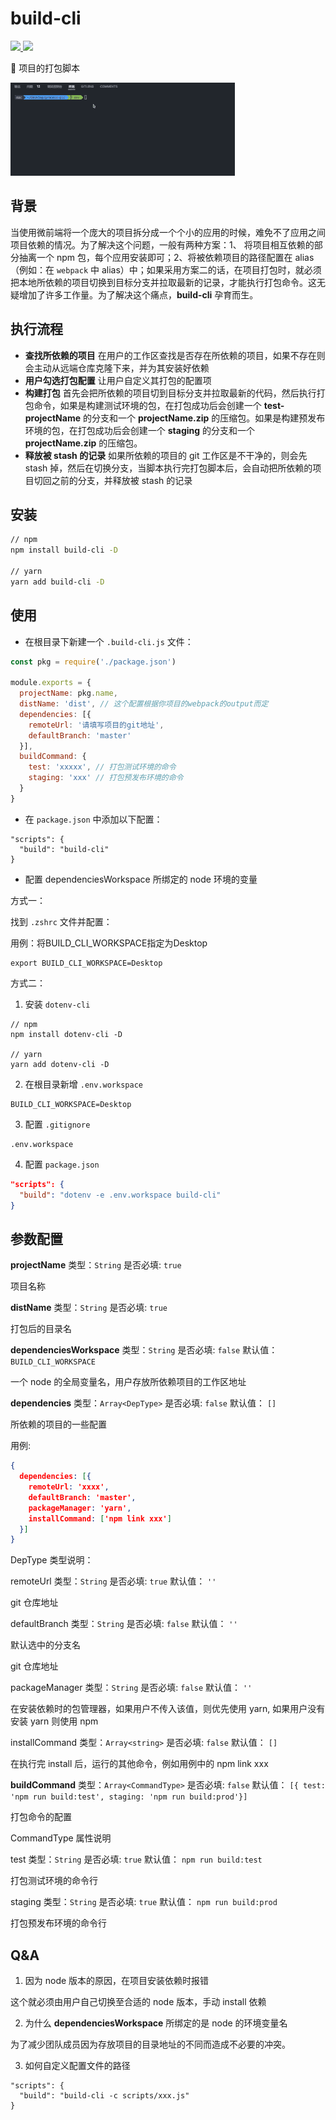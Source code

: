 # build-cli

<p align='left'>
  <a href='https://www.npmjs.com/package/build-cli'>
    <img src="https://img.shields.io/npm/v/build-cli?color=41b883&label=npm" />
  </a>
  <a href='https://www.npmjs.com/package/build-cli'>
    <img src="https://img.shields.io/npm/l/build-cli?label=npm" />
  </a>
</p>

🦄 项目的打包脚本

<img src="./static/eg.gif" />

## 背景

当使用微前端将一个庞大的项目拆分成一个个小的应用的时候，难免不了应用之间项目依赖的情况。为了解决这个问题，一般有两种方案：1、 将项目相互依赖的部分抽离一个 npm 包，每个应用安装即可；2、将被依赖项目的路径配置在 alias （例如：在 ```webpack``` 中 alias）中；如果采用方案二的话，在项目打包时，就必须把本地所依赖的项目切换到目标分支并拉取最新的记录，才能执行打包命令。这无疑增加了许多工作量。为了解决这个痛点，**build-cli** 孕育而生。

## 执行流程

- **查找所依赖的项目** 在用户的工作区查找是否存在所依赖的项目，如果不存在则会主动从远端仓库克隆下来，并为其安装好依赖
- **用户勾选打包配置** 让用户自定义其打包的配置项
- **构建打包** 首先会把所依赖的项目切到目标分支并拉取最新的代码，然后执行打包命令，如果是构建测试环境的包，在打包成功后会创建一个 **test-projectName** 的分支和一个 **projectName.zip** 的压缩包。如果是构建预发布环境的包，在打包成功后会创建一个 **staging** 的分支和一个 **projectName.zip** 的压缩包。
- **释放被 stash 的记录** 如果所依赖的项目的 git 工作区是不干净的，则会先 stash 掉，然后在切换分支，当脚本执行完打包脚本后，会自动把所依赖的项目切回之前的分支，并释放被 stash 的记录

## 安装

```bash
// npm
npm install build-cli -D

// yarn
yarn add build-cli -D
```

## 使用

- 在根目录下新建一个 ```.build-cli.js``` 文件：

```js
const pkg = require('./package.json')

module.exports = {
  projectName: pkg.name,
  distName: 'dist', // 这个配置根据你项目的webpack的output而定
  dependencies: [{
    remoteUrl: '请填写项目的git地址',
    defaultBranch: 'master'
  }],
  buildCommand: {
    test: 'xxxxx', // 打包测试环境的命令
    staging: 'xxx' // 打包预发布环境的命令
  }
}
```

- 在 ```package.json``` 中添加以下配置：

```
"scripts": {
  "build": "build-cli"
}
```

- 配置 dependenciesWorkspace 所绑定的 node 环境的变量

方式一：


找到 ```.zshrc``` 文件并配置：

用例：将BUILD_CLI_WORKSPACE指定为Desktop

```
export BUILD_CLI_WORKSPACE=Desktop
```

方式二：

1. 安装 ```dotenv-cli```

```dash
// npm
npm install dotenv-cli -D

// yarn
yarn add dotenv-cli -D
```

2. 在根目录新增 ```.env.workspace```

```
BUILD_CLI_WORKSPACE=Desktop
```

3. 配置 ```.gitignore```

```
.env.workspace
```
4. 配置 ```package.json```
```json
"scripts": {
  "build": "dotenv -e .env.workspace build-cli"
}
```

## 参数配置

**projectName**
类型：```String```
是否必填: ```true```

项目名称

**distName**
类型：```String```
是否必填: ```true```

打包后的目录名

**dependenciesWorkspace**
类型：```String```
是否必填: ```false```
默认值： ```BUILD_CLI_WORKSPACE```

一个 node 的全局变量名，用户存放所依赖项目的工作区地址

**dependencies**
类型：```Array<DepType>```
是否必填: ```false```
默认值： ```[]```

所依赖的项目的一些配置

用例:

```json
{
  dependencies: [{
    remoteUrl: 'xxxx',
    defaultBranch: 'master',
    packageManager: 'yarn',
    installCommand: ['npm link xxx']
  }]
}
```
DepType 类型说明：

remoteUrl
类型：```String```
是否必填: ```true```
默认值： ```''```

git 仓库地址

defaultBranch
类型：```String```
是否必填: ```false```
默认值： ```''```

默认选中的分支名

git 仓库地址

packageManager
类型：```String```
是否必填: ```false```
默认值： ```''```

在安装依赖时的包管理器，如果用户不传入该值，则优先使用 yarn, 如果用户没有安装 yarn 则使用 npm

installCommand
类型：```Array<string>```
是否必填: ```false```
默认值： ```[]```

在执行完 install 后，运行的其他命令，例如用例中的 npm link xxx

**buildCommand**
类型：```Array<CommandType>```
是否必填: ```false```
默认值： ```[{ test: 'npm run build:test', staging: 'npm run build:prod'}]```

打包命令的配置

CommandType 属性说明

test
类型：```String```
是否必填: ```true```
默认值： ```npm run build:test```

打包测试环境的命令行

staging
类型：```String```
是否必填: ```true```
默认值： ```npm run build:prod```

打包预发布环境的命令行

## Q&A

1. 因为 node 版本的原因，在项目安装依赖时报错

这个就必须由用户自己切换至合适的 node 版本，手动 install 依赖

2. 为什么 **dependenciesWorkspace** 所绑定的是 node 的环境变量名

为了减少团队成员因为存放项目的目录地址的不同而造成不必要的冲突。

3. 如何自定义配置文件的路径

```
"scripts": {
  "build": "build-cli -c scripts/xxx.js"
}
```
